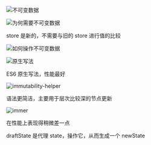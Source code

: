 ![不可变数据](https://pic1.zhimg.com/80/v2-fb8a38ea34226ec636ed26e59d8b82b0_1440w.png)

![为何需要不可变数据](https://pic2.zhimg.com/80/v2-e97c5581d0d99aeb90b64fe6da5ebb07_1440w.png)

store 是新的，不需要与旧的 store 进行值的比较

![如何操作不可变数据](https://pic2.zhimg.com/80/v2-e16498c11d65f75b50b47679e7fa52f1_1440w.png)

![原生写法](https://pic2.zhimg.com/80/v2-d6cb4cd4c3dcebec4fbb6472384c05bc_1440w.png)

ES6 原生写法，性能最好

![immutability-helper](https://pic1.zhimg.com/80/v2-2278fd9d985de2b20a4be7023646eb25_1440w.png)

语法更简洁，主要用于层次比较深的节点更新

![immer](https://pic4.zhimg.com/80/v2-c323929e0fdf8c0d99127a6c2494e2c4_1440w.png)

在性能上表现得稍微差一点

draftState 是代理 state，操作它，从而生成一个 newState
